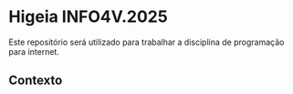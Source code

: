 # Higeia INFO4V.2025

Este repositório será utilizado para trabalhar a disciplina de programação para internet.

## Contexto  
